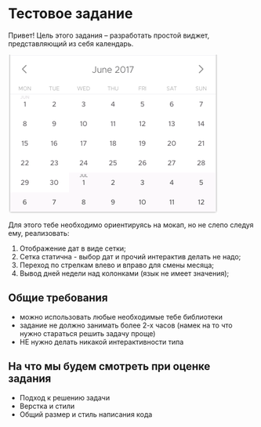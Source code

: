 Тестовое задание
==================================

Привет!
Цель этого задания – разработать простой виджет, представляющий из себя календарь.

<img align='center' src='./mockup.png'>

Для этого тебе необходимо ориентируясь на мокап, но не слепо следуя ему, реализовать:
1. Отображение дат в виде сетки;
2. Сетка статична - выбор дат и прочий интерактив делать не надо;
3. Переход по стрелкам влево и вправо для смены месяца;
4. Вывод дней недели над колонками (язык не имеет значения);

Общие требования
----------------

* можно использовать любые необходимые тебе библиотеки
* задание не должно занимать более 2-х часов (намек на то что нужно стараться решить задачу проще)
* НЕ нужно делать никакой интерактивности типа


На что мы будем смотреть при оценке задания
-------------------------------------------

* Подход к решению задачи
* Верстка и стили
* Общий размер и стиль написания кода
